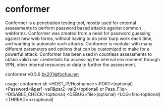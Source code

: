 # conformer

Conformer is a penetration testing tool, mostly used for external assessments to perform password based attacks against common webforms. Conformer was created from a need for password guessing against new web forms, without having to do prior burp work each time, and wanting to automate such attacks. Conformer is modular with many different parameters and options that can be customized to make for a powerful attack. Conformer has been used in countless assessments to obtain valid user credentials for accessing the internal environment through VPN, other internal resources or data to further the assessment.

conformer v0.5.9
bk201@foofus.net

usage: conformer.sh <HOST_IP/Hostname><:PORT>(optional) <Username or Users_File> 
       <Password<\&par1=val1\&par2=val2>(optional) or Pass_File> <Portal Type> 
       <DISABLE_CHECK>(optional) <DEBUG=file>(optional) <LOG=file>(optional)
       <THREAD=n>(optional)
